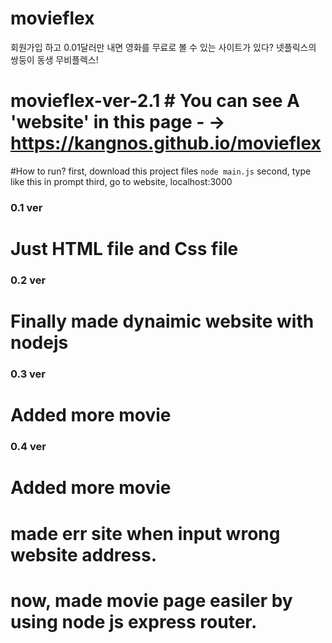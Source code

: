 # movieflex
회원가입 하고 0.01달러만 내면 영화를 무료로 볼 수 있는 사이트가 있다? 넷플릭스의 쌍둥이 동생 무비플렉스!
# movieflex-ver-2.1 # You can see A 'website' in this page *-* ->  https://kangnos.github.io/movieflex
#How to run? 
first, download this project files ```node main.js``` 
second, type like this in prompt 
third, go to website, localhost:3000 

### 0.1 ver 
# Just HTML file and Css file

### 0.2 ver 
# Finally made dynaimic website with nodejs 

### 0.3 ver 
# Added more movie

### 0.4 ver
# Added more movie
# made err site when input wrong website address.
# now, made movie page easiler by using node js express router.
